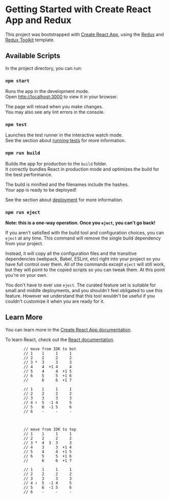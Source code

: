 # Getting Started with Create React App and Redux

This project was bootstrapped with [Create React App](https://github.com/facebook/create-react-app), using the [Redux](https://redux.js.org/) and [Redux Toolkit](https://redux-toolkit.js.org/) template.

## Available Scripts

In the project directory, you can run:

### `npm start`

Runs the app in the development mode.\
Open [http://localhost:3000](http://localhost:3000) to view it in your browser.

The page will reload when you make changes.\
You may also see any lint errors in the console.

### `npm test`

Launches the test runner in the interactive watch mode.\
See the section about [running tests](https://facebook.github.io/create-react-app/docs/running-tests) for more information.

### `npm run build`

Builds the app for production to the `build` folder.\
It correctly bundles React in production mode and optimizes the build for the best performance.

The build is minified and the filenames include the hashes.\
Your app is ready to be deployed!

See the section about [deployment](https://facebook.github.io/create-react-app/docs/deployment) for more information.

### `npm run eject`

**Note: this is a one-way operation. Once you `eject`, you can't go back!**

If you aren't satisfied with the build tool and configuration choices, you can `eject` at any time. This command will remove the single build dependency from your project.

Instead, it will copy all the configuration files and the transitive dependencies (webpack, Babel, ESLint, etc) right into your project so you have full control over them. All of the commands except `eject` will still work, but they will point to the copied scripts so you can tweak them. At this point you're on your own.

You don't have to ever use `eject`. The curated feature set is suitable for small and middle deployments, and you shouldn't feel obligated to use this feature. However we understand that this tool wouldn't be useful if you couldn't customize it when you are ready for it.

## Learn More

You can learn more in the [Create React App documentation](https://facebook.github.io/create-react-app/docs/getting-started).

To learn React, check out the [React documentation](https://reactjs.org/).


            // move from IDK to bot
            // 1    1     1     1
            // 2    2     2     2
            // 3 *  3     3     3
            // 4    4  +1 4     4
            // 5    4     4  +1 5
            // 6    5     5  +1 6
            //      6     6  +1 7

            // 1    1     1     1
            // 2    2     2     2
            // 3    3     3     3
            // 4 ↑  5  -1 4     5
            // 5    6  -1 5     6
            // 6    -     -     -



            // move from IDK to top
            // 1    1     1     1
            // 2    2     2     2
            // 3 *  4  3  3     3
            // 4    3     3  +1 4
            // 5    4     4  +1 5
            // 6    5     5  +1 6
            //      6     6  +1 7

            // 1    1     1     1
            // 2    2     2     2
            // 3    3     3     3
            // 4 ↑  5  -1 4     5
            // 5    6  -1 5     6
            // 6    -     -     -